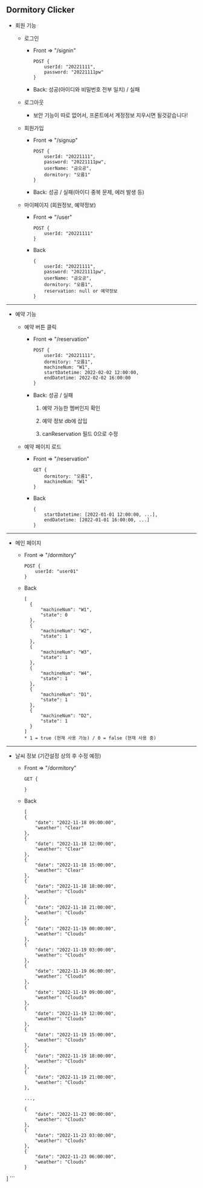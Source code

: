 ## Dormitory Clicker

* 회원 기능
  
  * 로그인
    
    * Front => "/signin"
      
      ```
      POST {
          userId: "20221111",
          password: "20221111pw"
      }
      ```
    
    * Back: 성공(아이디와 비밀번호 전부 일치) / 실패
  
  * 로그아웃
    
    * 보안 기능이 따로 없어서, 프론트에서 계정정보 지우시면 될것같습니다!
  
  * 회원가입
    
    * Front => "/signup"
      
      ```
      POST {
          userId: "20221111",
          password: "20221111pw",
          userName: "금오공",
          dormitory: "오름1"
      }
      ```
    
    * Back: 성공 / 실패(아이디 중복 문제, 에러 발생 등)
  
  * 마이페이지 (회원정보, 예약정보)
    
    * Front => "/user"
      
      ```
      POST {
          userId: "20221111"
      }
      ```
    
    * Back
      
      ```
      {
          userId: "20221111",
          password: "20221111pw",
          userName: "금오공",
          dormitory: "오름1",
          reservation: null or 예약정보
      }
      ```

---

* 예약 기능
  
  * 예약 버튼 클릭
    
    * Front => "/reservation"
      
      ```
      POST {
          userId: "20221111",
          dormitory: "오름1",
          machineNum: "W1",
          startDatetime: 2022-02-02 12:00:00,
          endDatetime: 2022-02-02 16:00:00
      }
      ```
    
    * Back: 성공 / 실패
      
      1. 예약 가능한 멤버인지 확인
      
      2. 예약 정보 db에 삽입
      
      3. canReservation 필드 0으로 수정
  
  * 예약 페이지 로드
    
    * Front => "/reservation"
      
      ```
      GET {
          dormitory: "오름1",
          machineNum: "W1"
      }
      ```
    
    * Back
      
      ```
      {
          startDatetime: [2022-01-01 12:00:00, ...],
          endDatetime: [2022-01-01 16:00:00, ...]
      }
      ```

---

* 메인 페이지
  
  * Front => "/dormitory"
    
    ```
    POST {
        userId: "user01"
    }
    ```
  
  * Back
    
    ```
    [
      {
          "machineNum": "W1",
          "state": 0
      },
      {
          "machineNum": "W2",
          "state": 1
      },
      {
          "machineNum": "W3",
          "state": 1
      },
      {
          "machineNum": "W4",
          "state": 1
      },
      {
          "machineNum": "D1",
          "state": 1
      },
      {
          "machineNum": "D2",
          "state": 1
      }
    ]
    * 1 = true (현재 사용 가능) / 0 = false (현재 사용 중)
    ```
    
---

* 날씨 정보 (기간설정 상의 후 수정 예정)

  * Front => "/dormitory"
    
    ```
    GET {

    }
    ```
  
  * Back
    
    ```
    [
    {
        "date": "2022-11-18 09:00:00",
        "weather": "Clear"
    },
    {
        "date": "2022-11-18 12:00:00",
        "weather": "Clear"
    },
    {
        "date": "2022-11-18 15:00:00",
        "weather": "Clear"
    },
    {
        "date": "2022-11-18 18:00:00",
        "weather": "Clouds"
    },
    {
        "date": "2022-11-18 21:00:00",
        "weather": "Clouds"
    },
    {
        "date": "2022-11-19 00:00:00",
        "weather": "Clouds"
    },
    {
        "date": "2022-11-19 03:00:00",
        "weather": "Clouds"
    },
    {
        "date": "2022-11-19 06:00:00",
        "weather": "Clouds"
    },
    {
        "date": "2022-11-19 09:00:00",
        "weather": "Clouds"
    },
    {
        "date": "2022-11-19 12:00:00",
        "weather": "Clouds"
    },
    {
        "date": "2022-11-19 15:00:00",
        "weather": "Clouds"
    },
    {
        "date": "2022-11-19 18:00:00",
        "weather": "Clouds"
    },
    {
        "date": "2022-11-19 21:00:00",
        "weather": "Clouds"
    },
    
    ...,
    
    {
        "date": "2022-11-23 00:00:00",
        "weather": "Clouds"
    },
    {
        "date": "2022-11-23 03:00:00",
        "weather": "Clouds"
    },
    {
        "date": "2022-11-23 06:00:00",
        "weather": "Clouds"
    }
]
    ```
